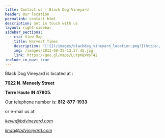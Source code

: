 ```yaml
---
title: Contact us - Black Dog Vineyard
header: Our location
permalink: contact.html
description: Get in touch with us
layout: right-sidebar
sidebar_sections:
  - cta: View Map 
    title: Harvest Times
    description: '[![](/images/blackdog_vineyard_location.png)](https://goo.gl/maps/LurpKQxWpT42)'
    img: /images/2012-08-25-13.27.45.jpg
    link: https://goo.gl/maps/LurpKQxWpT42
include_in_nav: true
---
```

Black Dog Vineyard is located at :

**7622 N. Meneely Street**

**Terre Haute IN 47805.**

Our telephone number is: **812-877-1933**

or e-mail us at 

[_kevin@bdvineyard.com_](mailto:kevin@bdvineyard.com)

[_linda@bdvineyard.com_](mailto:linda@bdvineyard.com)



